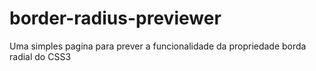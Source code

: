 # border-radius-previewer
Uma simples pagina para prever a funcionalidade da propriedade borda radial do CSS3
